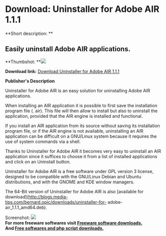 # Download: Uninstaller for Adobe AIR 1.1.1

**Short description: **

## Easily uninstall Adobe AIR applications.

  
**Thumbshot: **![](http://www.freewarefiles.com/screenshot/unstllradbeair_md.jpg)   
  
**Download link:** [Download Uninstaller for Adobe AIR 1.1.1](http://freesoftwares.boysofts.com/Uninstaller-for-Adobe-AIR_program_55487.html)  
  

**Publisher's Description**  
  

Uninstaller for Adobe AIR is an easy solution for uninstalling Adobe AIR
applications.  
  
When installing an AIR application it is possible to first save the
installation program file (. air). This file will then allow to install but
also to uninstall the application, provided that the AIR engine is installed
and functional.  
  
If you install an AIR application from its source without saving its
installation program file, or if the AIR engine is not available, uninstalling
an AIR application can be difficult on a GNU/Linux system because it requires
the use of system commands via a shell.  
  
Thanks to Uninstaller for Adobe AIR it becomes very easy to uninstall an AIR
application since it suffices to choose it from a list of installed
applications and click on an Uninstall button.  
  
Uninstaller for Adobe AIR is a free software under GPL version 3 license,
designed to be compatible with the GNU/Linux Debian and Ubuntu distributions,
and with the GNOME and KDE window managers.

The 64-Bit version of Uninstaller for Adobe AIR is also [available for
download](http://blogs.media-tips.com/bernard.opic/downloads/uninstaller-for-
adobe-air_1.1.1_amd64.deb).

  
  
Screenshot: ![](http://www.freewarefiles.com/screenshot/unstllradbeair.jpg)  
**For more freeware softwares visit [Freeware software downloads.](http://freesoftwares.boysofts.com/)**   
**And [Free softwares and php script downloads.](http://www.boysofts.com/)**

